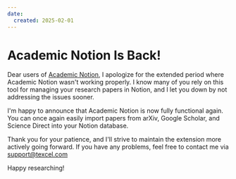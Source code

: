 ```yaml
---
date:
  created: 2025-02-01
---
```


# Academic Notion Is Back!

Dear users of [Academic Notion](https://chromewebstore.google.com/detail/academic-notion/gcgpnidgdaihkdebbccieaelpjomhfpg), I apologize for the extended period where Academic Notion wasn't working properly. I know many of you rely on this tool for managing your research papers in Notion, and I let you down by not addressing the issues sooner. 

I'm happy to announce that Academic Notion is now fully functional again. You can once again easily import papers from arXiv, Google Scholar, and Science Direct into your Notion database.

Thank you for your patience, and I'll strive to maintain the extension more actively going forward. If you have any problems, feel free to contact me via support@texcel.com

Happy researching!